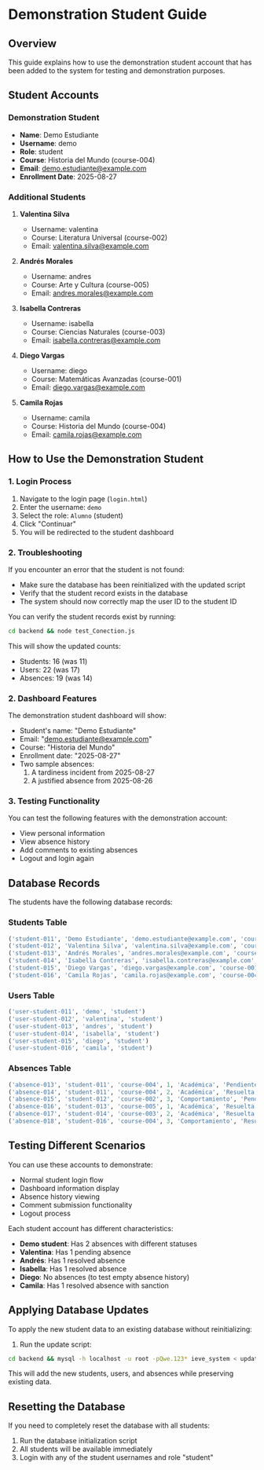 # Demonstration Student Guide

## Overview
This guide explains how to use the demonstration student account that has been added to the system for testing and demonstration purposes.

## Student Accounts
### Demonstration Student
- **Name**: Demo Estudiante
- **Username**: demo
- **Role**: student
- **Course**: Historia del Mundo (course-004)
- **Email**: demo.estudiante@example.com
- **Enrollment Date**: 2025-08-27

### Additional Students
1. **Valentina Silva**
   - Username: valentina
   - Course: Literatura Universal (course-002)
   - Email: valentina.silva@example.com

2. **Andrés Morales**
   - Username: andres
   - Course: Arte y Cultura (course-005)
   - Email: andres.morales@example.com

3. **Isabella Contreras**
   - Username: isabella
   - Course: Ciencias Naturales (course-003)
   - Email: isabella.contreras@example.com

4. **Diego Vargas**
   - Username: diego
   - Course: Matemáticas Avanzadas (course-001)
   - Email: diego.vargas@example.com

5. **Camila Rojas**
   - Username: camila
   - Course: Historia del Mundo (course-004)
   - Email: camila.rojas@example.com

## How to Use the Demonstration Student

### 1. Login Process
1. Navigate to the login page (`login.html`)
2. Enter the username: `demo`
3. Select the role: `Alumno` (student)
4. Click "Continuar"
5. You will be redirected to the student dashboard

### 2. Troubleshooting
If you encounter an error that the student is not found:
- Make sure the database has been reinitialized with the updated script
- Verify that the student record exists in the database
- The system should now correctly map the user ID to the student ID

You can verify the student records exist by running:
```bash
cd backend && node test_Conection.js
```

This will show the updated counts:
- Students: 16 (was 11)
- Users: 22 (was 17)
- Absences: 19 (was 14)

### 2. Dashboard Features
The demonstration student dashboard will show:
- Student's name: "Demo Estudiante"
- Email: "demo.estudiante@example.com"
- Course: "Historia del Mundo"
- Enrollment date: "2025-08-27"
- Two sample absences:
  1. A tardiness incident from 2025-08-27
  2. A justified absence from 2025-08-26

### 3. Testing Functionality
You can test the following features with the demonstration account:
- View personal information
- View absence history
- Add comments to existing absences
- Logout and login again

## Database Records
The students have the following database records:

### Students Table
```sql
('student-011', 'Demo Estudiante', 'demo.estudiante@example.com', 'course-004', '2025-08-27')
('student-012', 'Valentina Silva', 'valentina.silva@example.com', 'course-002', '2025-08-28')
('student-013', 'Andrés Morales', 'andres.morales@example.com', 'course-005', '2025-08-28')
('student-014', 'Isabella Contreras', 'isabella.contreras@example.com', 'course-003', '2025-08-28')
('student-015', 'Diego Vargas', 'diego.vargas@example.com', 'course-001', '2025-08-28')
('student-016', 'Camila Rojas', 'camila.rojas@example.com', 'course-004', '2025-08-28')
```

### Users Table
```sql
('user-student-011', 'demo', 'student')
('user-student-012', 'valentina', 'student')
('user-student-013', 'andres', 'student')
('user-student-014', 'isabella', 'student')
('user-student-015', 'diego', 'student')
('user-student-016', 'camila', 'student')
```

### Absences Table
```sql
('absence-013', 'student-011', 'course-004', 1, 'Académica', 'Pendiente', 'Pendiente', '2025-08-27', 'Llegó 10 minutos tarde')
('absence-014', 'student-011', 'course-004', 2, 'Académica', 'Resuelta', 'Ninguna', '2025-08-26', 'Justificada por cita médica')
('absence-015', 'student-012', 'course-002', 3, 'Comportamiento', 'Pendiente', 'Pendiente', '2025-08-28', 'No asistió a clase sin aviso previo')
('absence-016', 'student-013', 'course-005', 1, 'Académica', 'Resuelta', 'Advertencia', '2025-08-28', 'Llegó 15 minutos tarde')
('absence-017', 'student-014', 'course-003', 2, 'Académica', 'Resuelta', 'Ninguna', '2025-08-28', 'Justificada por cita médica')
('absence-018', 'student-016', 'course-004', 3, 'Comportamiento', 'Resuelta', 'Suspensión de actividades extracurriculares por 1 semana', '2025-08-28', 'No asistió a clase sin justificación')
```

## Testing Different Scenarios
You can use these accounts to demonstrate:
- Normal student login flow
- Dashboard information display
- Absence history viewing
- Comment submission functionality
- Logout process

Each student account has different characteristics:
- **Demo student**: Has 2 absences with different statuses
- **Valentina**: Has 1 pending absence
- **Andrés**: Has 1 resolved absence
- **Isabella**: Has 1 resolved absence
- **Diego**: No absences (to test empty absence history)
- **Camila**: Has 1 resolved absence with sanction

## Applying Database Updates
To apply the new student data to an existing database without reinitializing:

1. Run the update script:
```bash
cd backend && mysql -h localhost -u root -pQwe.123* ieve_system < update_database.sql
```

This will add the new students, users, and absences while preserving existing data.

## Resetting the Database
If you need to completely reset the database with all students:
1. Run the database initialization script
2. All students will be available immediately
3. Login with any of the student usernames and role "student"